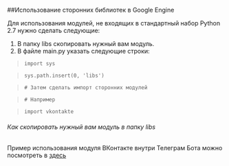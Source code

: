 ##Использование сторонних библиотек в Google Engine

Для использования модулей, не входящих в стандартный набор Python 2.7 нужно сделать следующие:

1. В папку libs скопировать нужный вам модуль.
2. В файле main.py указать следующие строки:

> `import sys`

> `sys.path.insert(0, 'libs') `

> `# Затем сделать импорт сторонних модулей`

> `# Например`

> `import vkontakte`

###### Как скопировать нужный вам модуль в папку libs

Пример использования модуля ВКонтакте внутри Телеграм Бота можно посмотреть в [здесь](https://github.com/subpath/TelegramBot/edit/master/example)
